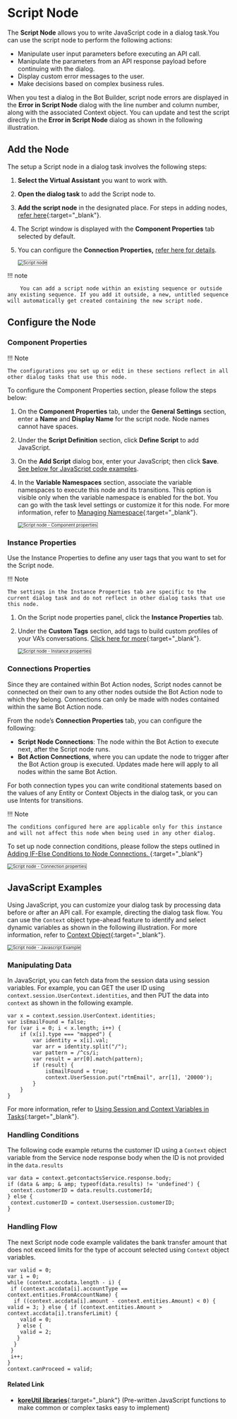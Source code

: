 # Script Node

The **Script Node** allows you to write JavaScript code in a dialog task.You can use the script node to perform the following actions:

* Manipulate user input parameters before executing an API call.
* Manipulate the parameters from an API response payload before continuing with the dialog.
* Display custom error messages to the user.
* Make decisions based on complex business rules.

When you test a dialog in the Bot Builder, script node errors are displayed in the **Error in Script Node** dialog with the line number and column number, along with the associated Context object. You can update and test the script directly in the **Error in Script Node** dialog as shown in the following illustration.


## Add the Node

The setup a Script node in a dialog task involves the following steps:

1. **Select the Virtual Assistant** you want to work with.
2. **Open the dialog task** to add the Script node to.
3. **Add the script node** in the designated place. For steps in adding nodes, [refer here](../../using-the-dialog-builder-tool/#add-nodes){:target="_blank"}.
4. The Script window is displayed with the **Component Properties** tab selected by default.
5. You can configure the **Connection Properties,** [refer here for details](#connections-properties).

    <img src="../images/script-node.png" alt="Script node" title="Script node" style="border:1px solid gray;zoom:70%;">

!!! note

        You can add a script node within an existing sequence or outside any existing sequence. If you add it outside, a new, untitled sequence will automatically get created containing the new script node.


## Configure the Node

### Component Properties

!!! Note

    The configurations you set up or edit in these sections reflect in all other dialog tasks that use this node.

To configure the Component Properties section, please follow the steps below:

1. On the **Component Properties** tab, under the **General Settings** section, enter a **Name** and **Display Name** for the script node. Node names cannot have spaces.
2. Under the **Script Definition** section, click **Define Script** to add JavaScript.
3. On the **Add Script** dialog box, enter your JavaScript; then click **Save**. [See below for JavaScript code examples](#javascript-examples).
4. In the **Variable Namespaces** section, associate the variable namespaces to execute this node and its transitions. This option is visible only when the variable namespace is enabled for the bot. You can go with the task level settings or customize it for this node. For more information, refer to [Managing Namespace](../../../../../app-settings/managing-namespace){:target="_blank"}.

    <img src="../images/script-node-component-properties.png" alt="Script node - Component properties" title="Script node - Component properties" style="border:1px solid gray;zoom:70%;">


### Instance Properties

Use the Instance Properties to define any user tags that you want to set for the Script node.

!!! Note

    The settings in the Instance Properties tab are specific to the current dialog task and do not reflect in other dialog tasks that use this node.

1. On the Script node properties panel, click the **Instance Properties** tab.
2. Under the **Custom Tags** section, add tags to build custom profiles of your VA’s conversations. [Click here for more](../../../../../analytics/automation/custom-dashboard/custom-meta-tags){:target="_blank"}.

    <img src="../images/script-node-instance-properties.png" alt="Script node - Instance properties" title="Script node - Instance properties" style="border:1px solid gray;zoom:70%;">


### Connections Properties

Since they are contained within Bot Action nodes, Script nodes cannot be connected on their own to any other nodes outside the Bot Action node to which they belong. Connections can only be made with nodes contained within the same Bot Action node. 

From the node’s **Connection Properties** tab, you can configure the following:

* **Script Node Connections**: The node within the Bot Action to execute next, after the Script node runs. 
* **Bot Action Connections**, where you can update the node to trigger after the Bot Action group is executed. Updates made here will apply to all nodes within the same Bot Action. 

For both connection types you can write conditional statements based on the values of any Entity or Context Objects in the dialog task, or you can use Intents for transitions. 

!!! Note

    The conditions configured here are applicable only for this instance and will not affect this node when being used in any other dialog.


To set up node connection conditions, please follow the steps outlined in [Adding IF-Else Conditions to Node Connections. ](../../node-connections/nodes-conditions){:target="_blank"}

<img src="../images/script-node-connection-properties.png" alt="Script node - Connection properties" title="Script node - Connection properties" style="border:1px solid gray;zoom:70%;">


## JavaScript Examples

Using JavaScript, you can customize your dialog task by processing data before or after an API call. For example, directing the dialog task flow. You can use the `Context` object type-ahead feature to identify and select dynamic variables as shown in the following illustration. For more information, refer to [Context Object](../../../context-object/){:target="_blank"}.

<img src="../images/script-node-js-example.png" alt="Script node - Javascript Example" title="Script node - Javascript Example" style="border:1px solid gray;zoom:70%;">


### Manipulating Data

In JavaScript, you can fetch data from the session data using session variables. For example, you can GET the user ID using `context.session.UserContext.identities`, and then PUT the data into `context` as shown in the following example.

```
var x = context.session.UserContext.identities;
var isEmailFound = false;
for (var i = 0; i < x.length; i++) {
    if (x[i].type === "mapped") {
        var identity = x[i].val;
        var arr = identity.split("/");
        var pattern = /^cs/i;
        var result = arr[0].match(pattern);
        if (result) {
            isEmailFound = true;
            context.UserSession.put("rtmEmail", arr[1], '20000');
        }
    }
}
```

For more information, refer to [Using Session and Context Variables in Tasks](../../../using-session-and-context-variables){:target="_blank"}.


### Handling Conditions

The following code example returns the customer ID using a `Context` object variable from the Service node response body when the ID is not provided in the `data.results`


```
var data = context.getcontactsService.response.body;
if (data & amp; & amp; typeof(data.results) != 'undefined') {
 context.customerID = data.results.customerId;
} else {
 context.customerID = context.Usersession.customerID;
}
```


### Handling Flow

The next Script node code example validates the bank transfer amount that does not exceed limits for the type of account selected using `Context` object variables.

```
var valid = 0;
var i = 0;
while (context.accdata.length - i) {
 if (context.accdata[i].accountType == context.entities.FromAccountName) {
  if ((context.accdata[i].amount - context.entities.Amount) < 0) { valid = 3; } else { if (context.entities.Amount > context.accdata[i].transferLimit) {
    valid = 0;
   } else {
    valid = 2;
   }
  }
 }
 i++;
}
context.canProceed = valid;
```

#### Related Link

* [**koreUtil libraries**](../../../../../apis/koreutil-libraries){:target="_blank"} (Pre-written JavaScript functions to make common or complex tasks easy to implement)